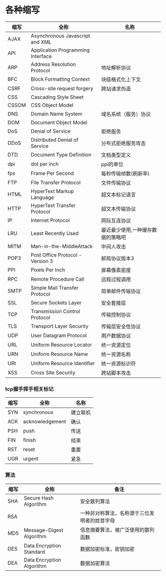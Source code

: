 # 各种缩写

|缩写|全称|名称|
|---|---|---|
| AJAX | Asynchronous Javascript and XML | |
| API | Application Programming Interface ||
| ARP | Address Resolution Protocol | 地址解析协议 |
| BFC | Block Formatting Context | 块级格式化上下文 |
| CSRF | Cross-site request forgery | 跨站请求伪造 |
| CSS | Cascading Style Sheet |
| CSSOM | CSS Object Model |
| DNS | Domain Name System | 域名系统（服务）协议 |
| DOM | Document Object Model |
| DoS | Denial of Service | 拒绝服务 |
| DDoS | Distributed Denial of Service | 分布式拒绝服务攻击 |
| DTD | Document Type Definition | 文档类型定义 |
| dpi | dot per inch | ppi的单位 |
| fps | Frame Per Second | 每秒传输帧数(刷新率) |
| FTP | File Transfer Protocol | 文件传输协议 |
| HTML | HyperText Markup Language | 超文本标记语言 |
| HTTP | HyperText Transfer Protocol | 超文本传输协议 |
| IP | Internet Protocol | 网际互连协议 |
| LRU | Least Recently Used | 最近最少使用,一种缓存数据的策略吧 |
| MITM | Man-in-the-MiddleAttack | 中间人攻击 |
| POP3 | Post Office Protocol - Version 3 | 邮局协议版本3 |
| PPI | Pixels Per Inch | 屏幕像素密度 |
| RPC | Remote Procedure Call | 远程过程调用 |
| SMTP | Simple Mail Transfer Protocol | 简单邮件传输协议 |
| SSL | Secure Sockets Layer | 安全套接层 |
| TCP | Transmission Control Protocol | 传输控制协议 |
| TLS | Transport Layer Security | 传输层安全性协议 |
| UDP | User Datagram Protocol | 用户数据协议 |
| URL | Uniform Resource Locator | 统一资源定位 |
| URN | Uniform Resource Name | 统一资源名称 |
| URI | Uniform Resource Identifier | 统一资源标识符 |
| XSS | Cross Site Security | 跨站脚本攻击 |

### tcp握手挥手相关标记
|缩写|全称|名称|
|---|---|---|
| SYN | synchronous | 建立联机 |
| ACK | acknowledgement | 确认 |
| PSH | push | 传送 |
| FIN | finish | 结束 |
| RST | reset | 重置 |
| UGR | urgent | 紧急 |

### 算法
|缩写|全称|备注|
|---|---|---|
|SHA|Secure Hash Algorithm|安全散列算法|
|RSA||一种非对称算法，名称源于三位发明者的姓首字母|
|MD5|Message-Digest Algorithm|信息摘要算法，被广泛使用的散列函数|
|DES|Data Encryption Standard|数据加密标准，密钥加密|
|DEA|Data Encryption Algorithm|数据加密算法|
